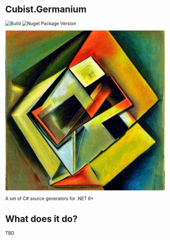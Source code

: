 # Cubist.Germanium

![Build](https://github.com/resc/Cubist.Germanium/actions/workflows/dotnet.yml/badge.svg?branch=master)
![Nuget Package Version](https://img.shields.io/nuget/v/Cubist.Germanium)

![Logo By Stable Diffusion](./resources/Cubist.Germanium.png)

A set of C# source generators for .NET 6+

# What does it do?

TBD